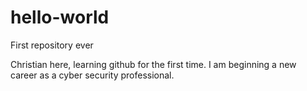 # hello-world
First repository ever


Christian here, learning github for the first time. I am beginning a new career as a cyber security professional.
